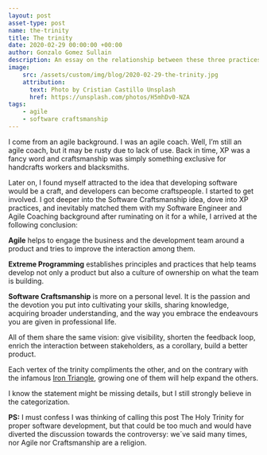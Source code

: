 ```yaml
---
layout: post
asset-type: post
name: the-trinity
title: The trinity
date: 2020-02-29 00:00:00 +00:00
author: Gonzalo Gomez Sullain
description: An essay on the relationship between these three practices and principles
image:
    src: /assets/custom/img/blog/2020-02-29-the-trinity.jpg
    attribution:
      text: Photo by Cristian Castillo Unsplash
      href: https://unsplash.com/photos/H5mhDv0-NZA
tags:
    - agile
    - software craftsmanship
---
```


I come from an agile background. I was an agile coach. Well, I’m still an agile coach, but it may be rusty due to lack of use.  Back in time, XP was a fancy word and craftsmanship was simply something exclusive for handcrafts workers and blacksmiths.

Later on, I found myself attracted to the idea that developing software would be a craft, and developers can become craftspeople. I started to get involved. I got deeper into the Software Craftsmanship idea, dove into XP practices, and inevitably matched them with my Software Engineer and Agile Coaching background after ruminating on it for a while, I arrived   at the following conclusion:

**Agile** helps to engage the business and the development team around a product and tries to improve the interaction among them.

**Extreme Programming** establishes principles and practices that help teams develop not only a product but also a culture of ownership on what the team is building.

**Software Craftsmanship** is more on a personal level. It is the passion and the devotion you put into cultivating your skills, sharing knowledge, acquiring broader understanding, and the way you embrace the endeavours you are given in professional life.

All of them share the same vision: give visibility, shorten the feedback loop, enrich the interaction between stakeholders, as a corollary, build a better product.

Each vertex of the trinity compliments the other, and on the contrary with the infamous [Iron Triangle](https://en.wikipedia.org/wiki/Project_management_triangle), growing one of them will help expand the others.

I know the statement might be missing details, but I still strongly believe in the categorization. 
 
**PS:** I must confess I was thinking of calling this post The Holy Trinity for proper software development, but that could be too much and would have diverted the discussion towards the controversy: we´ve said many times, nor Agile nor Craftsmanship are a religion.
